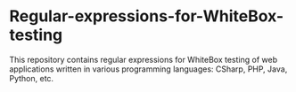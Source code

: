 # Regular-expressions-for-WhiteBox-testing
This repository contains regular expressions for WhiteBox testing of web applications written in various programming languages: CSharp, PHP, Java, Python, etc.
